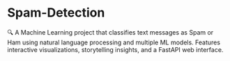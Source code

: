 # Spam-Detection
🔍 A Machine Learning project that classifies text messages as Spam or Ham using natural language processing and multiple ML models. Features interactive visualizations, storytelling insights, and a FastAPI web interface.
